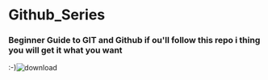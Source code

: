# Github_Series
### Beginner Guide to GIT and Github if ou'll follow this repo i thing you will get it what you want
:-)![download](https://user-images.githubusercontent.com/47344024/87243162-452a0c00-c451-11ea-961e-f33eb3cc444d.png)
